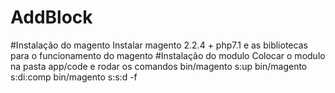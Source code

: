 # AddBlock
#Instalação do magento 
  Instalar magento 2.2.4 + php7.1 e as bibliotecas para o funcionamento do magento
#Instalação do modulo
  Colocar o modulo na pasta app/code e rodar os comandos
  bin/magento s:up
  bin/magento s:di:comp
  bin/magento s:s:d -f 
